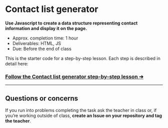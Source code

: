 # Contact list generator

**Use Javascript to create a data structure representing contact information and display it on the page.**

- Approx. completion time: 1 hour
- Deliverables: HTML, JS
- Due: Before the end of class

This is the starter code for a step-by-step lesson. Each step is described in detail here:

### [**Follow the Contact list generator step-by-step lesson ➔**](https://learn-the-web.algonquindesign.ca/courses/javascript/contact-list-generator/)

---

## Questions or concerns

If you run into problems completing the task ask the teacher in class or, if you’re working outside of class, **create an Issue on your repository and tag the teacher**.
